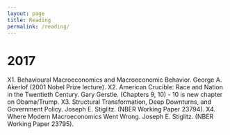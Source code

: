 ```yaml
---
layout: page
title: Reading
permalink: /reading/
---
```

# 2017
X1. Behavioural Macroeconomics and Macroeconomic Behavior. George A. Akerlof (2001 Nobel Prize lecture).
X2. American Crucible: Race and Nation in the Twentieth Century. Gary Gerstle. (Chapters 9, 10) - 10 is new chapter on Obama/Trump.
X3. Structural Transformation, Deep Downturns, and Government Policy. Joseph E. Stiglitz. (NBER Working Paper 23794).
X4. Where Modern Macroeconomics Went Wrong. Joseph E. Stiglitz. (NBER Working Paper 23795).

